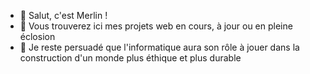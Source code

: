 - 👋 Salut, c'est Merlin !
- 👀 Vous trouverez ici mes projets web en cours, à jour ou en pleine éclosion
- 🌱 Je reste persuadé que l'informatique aura son rôle à jouer dans la construction d'un monde plus éthique et plus durable

<!---
ProjetsMerlin/ProjetsMerlin is a ✨ special ✨ repository because its `README.md` (this file) appears on your GitHub profile.
You can click the Preview link to take a look at your changes.
--->
